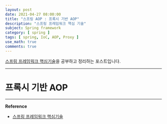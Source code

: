 ```yaml
---
layout: post
date: 2021-04-27 08:00:00
title: "스프링 AOP : 프록시 기반 AOP"
description: "스프링 프레임워크 핵심 기술"
subject: Spring framework
category: [ spring ]
tags: [ spring, IoC, AOP, Proxy ]
use_math: true
comments: true
---
```


[스프링 프레임워크 핵심기술](https://www.inflearn.com/course/spring-framework_core/dashboard)을 공부하고 정리하는 포스트입니다.

---

# 프록시 기반 AOP

---
**Reference**
+ [스프링 프레임워크 핵심기술](https://www.inflearn.com/course/spring-framework_core/dashboard)
